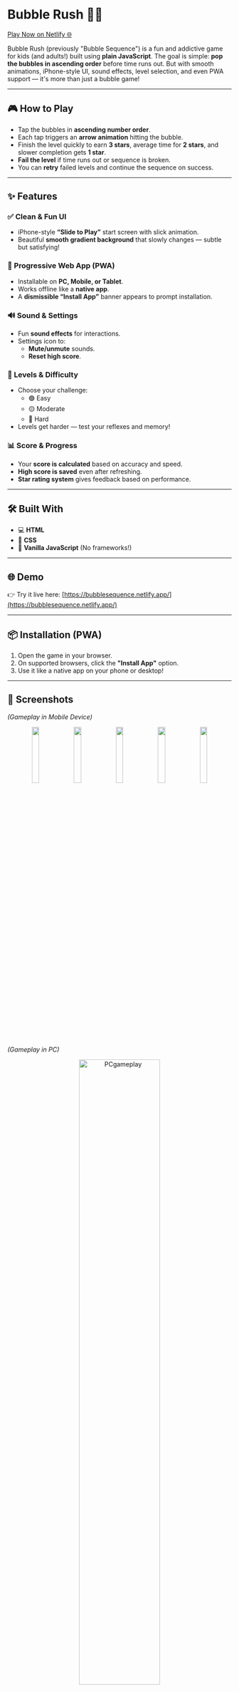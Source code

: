 # Bubble Rush 🎈🚀

[Play Now on Netlify 🌐](https://bubblesequence.netlify.app/)

Bubble Rush (previously "Bubble Sequence") is a fun and addictive game for kids (and adults!) built using **plain JavaScript**. The goal is simple: **pop the bubbles in ascending order** before time runs out. But with smooth animations, iPhone-style UI, sound effects, level selection, and even PWA support — it's more than just a bubble game!

---

## 🎮 How to Play

- Tap the bubbles in **ascending number order**.
- Each tap triggers an **arrow animation** hitting the bubble.
- Finish the level quickly to earn **3 stars**, average time for **2 stars**, and slower completion gets **1 star**.
- **Fail the level** if time runs out or sequence is broken.
- You can **retry** failed levels and continue the sequence on success.

---

## ✨ Features

### ✅ Clean & Fun UI
- iPhone-style **“Slide to Play”** start screen with slick animation.
- Beautiful **smooth gradient background** that slowly changes — subtle but satisfying!

### 📱 Progressive Web App (PWA)
- Installable on **PC, Mobile, or Tablet**.
- Works offline like a **native app**.
- A **dismissible “Install App”** banner appears to prompt installation.

### 🔊 Sound & Settings
- Fun **sound effects** for interactions.
- Settings icon to:
  - **Mute/unmute** sounds.
  - **Reset high score**.

### 🧠 Levels & Difficulty
- Choose your challenge:
  - 🟢 Easy
  - 🟡 Moderate
  - 🔴 Hard
- Levels get harder — test your reflexes and memory!

### 📊 Score & Progress
- Your **score is calculated** based on accuracy and speed.
- **High score is saved** even after refreshing.
- **Star rating system** gives feedback based on performance.

---

## 🛠 Built With

- 💻 **HTML**
- 🎨 **CSS**
- 🧠 **Vanilla JavaScript** (No frameworks!)

---

## 🌐 Demo

👉 Try it live here: [https://bubblesequence.netlify.app/](https://bubblesequence.netlify.app/)

---

## 📦 Installation (PWA)

1. Open the game in your browser.
2. On supported browsers, click the **"Install App"** option.
3. Use it like a native app on your phone or desktop!

---

## 📸 Screenshots

_(Gameplay in Mobile Device)_

<p align="center">
  <img src="https://github.com/user-attachments/assets/44cade66-e19d-4a8e-b288-4e21b7e6b8f5" width="18%" />
  <img src="https://github.com/user-attachments/assets/5463c210-079f-4b30-8528-f920a241870c" width="18%" />
  <img src="https://github.com/user-attachments/assets/e96f5eb1-1c6c-4bf3-b407-f6d2f3a8475c" width="18%" />
  <img src="https://github.com/user-attachments/assets/4c1a448c-5c37-48c4-98e7-1d34ab0eca4f" width="18%" />
  <img src="https://github.com/user-attachments/assets/6f12d7a0-372d-4917-b058-3f56148defb8" width="18%" />
</p>


_(Gameplay in PC)_

<p align="center">
  <img src="https://github.com/user-attachments/assets/9de14e24-1fea-441a-ab7f-4374bff00355" alt="PCgameplay" width="60%" />
</p>







---

## 🧠 Idea & Inspiration

This game was designed with kids in mind — fun, quick, and interactive. The design inspiration came from the **iPhone “Slide to Unlock”** aesthetic, blended with smooth gradients and playful sounds to make learning sequences engaging.

---

## 🚀 Author

Made with ❤️ by [Dhananjay Borse](https://github.com/dhananj001)

---

## 📜 License

This project is open-source and free to use. Feel free to fork, customize, and share!

